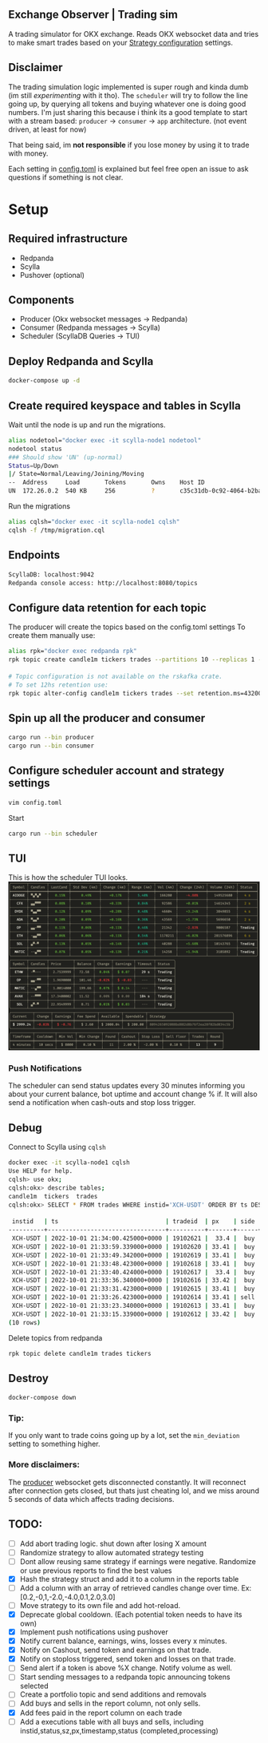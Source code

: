 ## Exchange Observer | Trading sim

A trading simulator for OKX exchange. Reads OKX websocket data and tries to make smart trades based on your [Strategy configuration](config-sample.toml) settings.

## Disclaimer

The trading simulation logic implemented is super rough and kinda dumb (im still _experimenting_ with it tho).
The `scheduler` will try to follow the line going up, by querying all tokens and buying whatever one is doing good numbers.
I'm just sharing this because i think its a good template to start with a stream based: `producer` -> `consumer` -> `app` architecture. (not event driven, at least for now)

That being said, im **not responsible** if you lose money by using it to trade with money.

Each setting in [config.toml](config-sample.toml) is explained but feel free open an issue to ask questions if something is not clear.

# Setup

## Required infrastructure

- Redpanda
- Scylla
- Pushover (optional)

## Components

- Producer (Okx websocket messages -> Redpanda)
- Consumer (Redpanda messages -> Scylla)
- Scheduler (ScyllaDB Queries -> TUI)

## Deploy Redpanda and Scylla

```bash
docker-compose up -d
```

## Create required keyspace and tables in Scylla

Wait until the node is up and run the migrations.

```bash
alias nodetool="docker exec -it scylla-node1 nodetool"
nodetool status
### Should show 'UN' (up-normal)
Status=Up/Down
|/ State=Normal/Leaving/Joining/Moving
--  Address     Load       Tokens       Owns    Host ID                               Rack
UN  172.26.0.2  540 KB     256          ?       c35c31db-0c92-4064-b2ba-2da43fa6e1a0  Rack1
```

Run the migrations

```bash
alias cqlsh="docker exec -it scylla-node1 cqlsh"
cqlsh -f /tmp/migration.cql
```

## Endpoints

```bash
ScyllaDB: localhost:9042
Redpanda console access: http://localhost:8080/topics
```

## Configure data retention for each topic

The producer will create the topics based on the config.toml settings
To create them manually use:

```bash
alias rpk="docker exec redpanda rpk"
rpk topic create candle1m tickers trades --partitions 10 --replicas 1 -c cleanup.policy=compact

# Topic configuration is not available on the rskafka crate.
# To set 12hs retention use:
rpk topic alter-config candle1m tickers trades --set retention.ms=43200000 --brokers localhost
```

## Spin up all the producer and consumer

```bash
cargo run --bin producer
cargo run --bin consumer
```

## Configure scheduler account and strategy settings

```bash
vim config.toml
```

Start

```bash
cargo run --bin scheduler
```

## TUI

This is how the scheduler TUI looks.
![exchange-observer ui](./static/ui.png)

### Push Notifications

The scheduler can send status updates every 30 minutes informing you about your current balance, bot uptime and account change % if.
It will also send a notification when cash-outs and stop loss trigger.

## Debug

Connect to Scylla using `cqlsh`

```bash
docker exec -it scylla-node1 cqlsh
Use HELP for help.
cqlsh> use okx;
cqlsh:okx> describe tables;
candle1m  tickers  trades
cqlsh:okx> SELECT * FROM trades WHERE instid='XCH-USDT' ORDER BY ts DESC LIMIT 10;

 instid   | ts                              | tradeid  | px    | side | sz
----------+---------------------------------+----------+-------+------+----------
 XCH-USDT | 2022-10-01 21:34:00.425000+0000 | 19102621 |  33.4 |  buy | 0.040482
 XCH-USDT | 2022-10-01 21:33:59.339000+0000 | 19102620 | 33.41 |  buy | 0.132378
 XCH-USDT | 2022-10-01 21:33:49.342000+0000 | 19102619 | 33.41 |  buy | 0.103742
 XCH-USDT | 2022-10-01 21:33:48.423000+0000 | 19102618 | 33.41 |  buy | 0.088245
 XCH-USDT | 2022-10-01 21:33:40.424000+0000 | 19102617 |  33.4 |  buy | 0.103606
 XCH-USDT | 2022-10-01 21:33:36.340000+0000 | 19102616 | 33.42 |  buy | 0.086683
 XCH-USDT | 2022-10-01 21:33:31.423000+0000 | 19102615 | 33.41 |  buy | 0.066893
 XCH-USDT | 2022-10-01 21:33:26.423000+0000 | 19102614 | 33.41 | sell | 0.102778
 XCH-USDT | 2022-10-01 21:33:23.340000+0000 | 19102613 | 33.41 |  buy | 0.043765
 XCH-USDT | 2022-10-01 21:33:15.339000+0000 | 19102612 | 33.42 |  buy | 0.071039
(10 rows)
```

Delete topics from redpanda

```bash
rpk topic delete candle1m trades tickers
```

## Destroy

```bash
docker-compose down
```

### Tip:

If you only want to trade coins going up by a lot, set the `min_deviation` setting to something higher.

### More disclaimers:

The [producer](./producer) websocket gets disconnected constantly.
It will reconnect after connection gets closed, but thats just cheating lol, and we miss around 5 seconds of data which affects trading decisions.

## TODO:

- [ ] Add abort trading logic. shut down after losing X amount
- [ ] Randomize strategy to allow automated strategy testing
- [ ] Dont allow reusing same strategy if earnings were negative. Randomize or use previous reports to find the best values
- [x] Hash the strategy struct and add it to a column in the reports table
- [ ] Add a column with an array of retrieved candles change over time. Ex: [0.2,-0,1,-2.0,-4.0,0.1,2.0,3.0]
- [ ] Move strategy to its own file and add hot-reload.
- [x] Deprecate global cooldown. (Each potential token needs to have its own)
- [x] Implement push notifications using pushover
- [x] Notify current balance, earnings, wins, losses every x minutes.
- [x] Notify on Cashout, send token and earnings on that trade.
- [x] Notify on stoploss triggered, send token and losses on that trade.
- [ ] Send alert if a token is above %X change. Notify volume as well.
- [ ] Start sending messages to a redpanda topic announcing tokens selected
- [ ] Create a portfolio topic and send additions and removals
- [ ] Add buys and sells in the report column, not only sells.
- [x] Add fees paid in the report column on each trade
- [ ] Add a executions table with all buys and sells, including instid,status,sz,px,timestamp,status (completed,processing)
